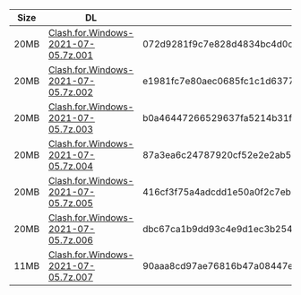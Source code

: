 |    Size   |     DL  | sha512sum |
|  ---  |  ---  |  ---  |
| 20MB | [Clash.for.Windows-2021-07-05.7z.001](https://cdn.jsdelivr.net/gh/appleians/cfw_m1@main/Clash.for.Windows-2021-07-05.7z.001) | 072d9281f9c7e828d4834bc4d0cd5b870c8b913d075bc5005ad842741a8fabed473f16e27fb3d15182787cbac0d0a62866fd12adfa98ce5e2de8c19a6d5fb56e |
| 20MB | [Clash.for.Windows-2021-07-05.7z.002](https://cdn.jsdelivr.net/gh/appleians/cfw_m1@main/Clash.for.Windows-2021-07-05.7z.002) | e1981fc7e80aec0685fc1c1d6377a2be50cb0eca31df8b0c793f2a3f125b7bfbd2039da0dd97fbb9e252ee1d04f752b200a0e641e7b6479dd620720a6c6de577 |
| 20MB | [Clash.for.Windows-2021-07-05.7z.003](https://cdn.jsdelivr.net/gh/appleians/cfw_m1@main/Clash.for.Windows-2021-07-05.7z.003) | b0a46447266529637fa5214b31fa354086c75d939571157ec2a42be1c591fe123c37f013c72fa271f47289a43247a8c8e67d67b3a34dc33dc9fafda9e8056908 |
| 20MB | [Clash.for.Windows-2021-07-05.7z.004](https://cdn.jsdelivr.net/gh/appleians/cfw_m1@main/Clash.for.Windows-2021-07-05.7z.004) | 87a3ea6c24787920cf52e2e2ab507f32212f0866d2353409f0e22add468125e45047059aa96c4153a553f229550273c7bda32816abc56d0924e23f5e52f7bb1c |
| 20MB | [Clash.for.Windows-2021-07-05.7z.005](https://cdn.jsdelivr.net/gh/appleians/cfw_m1@main/Clash.for.Windows-2021-07-05.7z.005) | 416cf3f75a4adcdd1e50a0f2c7eb11ffe5366f70477ebd9249e5083577fa7843251ba50a4ee308f261efdd30cdefb09572379c7cf368e7b67faa568df8b4485d |
| 20MB | [Clash.for.Windows-2021-07-05.7z.006](https://cdn.jsdelivr.net/gh/appleians/cfw_m1@main/Clash.for.Windows-2021-07-05.7z.006) | dbc67ca1b9dd93c4e9d1ec3b254fb1b7062347cddb2269f1086dd933e50143641874ebbbcb07c8cb329146bff9acc86211de190330a278b98fe4c9aaf8eb6731 |
| 11MB | [Clash.for.Windows-2021-07-05.7z.007](https://cdn.jsdelivr.net/gh/appleians/cfw_m1@main/Clash.for.Windows-2021-07-05.7z.007) | 90aaa8cd97ae76816b47a08447ee077bea9bb8690e43b6624fdfff018ae7eb6f4363af51615dd3c126d0f1a97e631fa92688a6791b02eee5b6228cf8653a1e19 |

